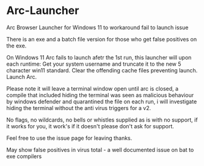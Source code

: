 # Arc-Launcher
Arc Browser Launcher for Windows 11 to workaround fail to launch issue

There is an exe and a batch file version for those who get false positives on the exe.

On Windows 11 Arc fails to launch afetr the 1st run, this launcher will upon each runtime: 
Get your system username and truncate it to the new 5 character win11 standard.
Clear the offending cache files preventing launch.
Launch Arc.

Please note it will leave a terminal window open until arc is closed, a compile that included hiding the terminal was seen as malicious behaviour by windows defender and quarantined the file on each run, i will investigate hiding the terminal without the anti virus triggers for a v2.

No flags, no wildcards, no bells or whistles supplied as is with no support, if it works for you, it work's if it doesn't please don't ask for support.

Feel free to use the issue page for leaving thanks.

May show false positives in virus total - a well documented issue on bat to exe compilers
